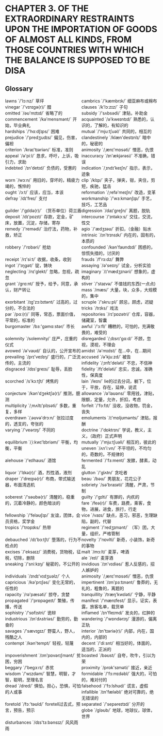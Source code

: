 # CHAPTER 3. OF THE EXTRAORDINARY RESTRAINTS UPON THE IMPORTATION OF GOODS OF ALMOST ALL KINDS, FROM THOSE COUNTRIES WITH WHICH THE BALANCE IS SUPPOSED TO BE DISA





## Glossary

<div style="width: 50%; float:left;">lawns `/'lɔːnz/` 草坪</div>
<div style="width: 50%; float:left;">cambrics `/'kæmbrɪk/` 细亚麻布或棉布</div>
<div style="width: 50%; float:left;">vinegar `/'vɪnɪɡə(r)/` 醋</div>
<div style="width: 50%; float:left;">clauses `/k'lɔːzɪz/` 子句</div>
<div style="width: 50%; float:left;">omitted `/əʊ'mɪtɪd/` 省略了的</div>
<div style="width: 50%; float:left;">subsidy `/'sʌbsədi/` 津贴，补助金</div>
<div style="width: 50%; float:left;">commencement `/kə'mensmənt/` 开始，毕业典礼</div>
<div style="width: 50%; float:left;">acquainted `/ə'kweɪntɪd/` 熟悉的，认识的，了解的，有知识的</div>
<div style="width: 50%; float:left;">hardships `/'hɑːdʃɪps/` 困难</div>
<div style="width: 50%; float:left;">mutual `/'mjuːtʃuəl/` 共同的，相互的</div>
<div style="width: 50%; float:left;">prejudice `/'predʒudɪs/` 偏见，伤害，偏袒</div>
<div style="width: 50%; float:left;">clandestinely `/klæn'destɪnlɪ/` 暗中的，秘密的</div>
<div style="width: 50%; float:left;">criterion `/kraɪ'tɪəriən/` 标准，准则</div>
<div style="width: 50%; float:left;">animosity `/ˌænɪ'mɒsəti/` 憎恶，仇恨</div>
<div style="width: 50%; float:left;">appeal `/ə'piːl/` 恳求，呼吁，上诉，吸引力，求助</div>
<div style="width: 50%; float:left;">inaccuracy `/ɪn'ækjərəsi/` 不准确，错误</div>
<div style="width: 50%; float:left;">indebted `/ɪn'detɪd/` 负债的，受惠的</div>
<div style="width: 50%; float:left;">indication `/ˌɪndɪ'keɪʃn/` 指示，表示，迹象</div>
<div style="width: 50%; float:left;">worn `/wɔːn/` 用旧的，穿坏的，精疲力竭的，憔悴的</div>
<div style="width: 50%; float:left;">clip `/klɪp/` 夹子，弹夹，钳，夹住，剪短，疾驰，猛击</div>
<div style="width: 50%; float:left;">ought `/ɔːt/` 应该，应当，本该</div>
<div style="width: 50%; float:left;">reformation `/ˌrefə'meɪʃn/` 改造，变革</div>
<div style="width: 50%; float:left;">defray `/dɪ'freɪ/` 支付</div>
<div style="width: 50%; float:left;">workmanship `/'wɜːkmənʃɪp/` 手艺，技巧，工艺品</div>
<div style="width: 50%; float:left;">guilder `/'ɡɪldə(r)/` （货币单位）荷兰盾</div>
<div style="width: 50%; float:left;">digression `/daɪ'ɡreʃn/` 离题，脱轨</div>
<div style="width: 50%; float:left;">deposit `/dɪ'pɒzɪt/` 存款，定金，矿床，放置，沉淀，存储，寄存</div>
<div style="width: 50%; float:left;">intercourse `/'ɪntəkɔːs/` 交往，交流，性交</div>
<div style="width: 50%; float:left;">remedy `/'remədi/` 治疗法，药物，补救，矫正</div>
<div style="width: 50%; float:left;">agio `/'ædʒɪəʊ/` 折扣，（金融）贴水</div>
<div style="width: 50%; float:left;">intrinsic `/ɪn'trɪnsɪk/` 内在的，固有的，本质的</div>
<div style="width: 50%; float:left;">robbery `/'rɒbəri/` 抢劫</div>
<div style="width: 50%; float:left;">confounded `/kən'faʊndɪd/` 困惑的，惊慌失措的，讨厌的</div>
<div style="width: 50%; float:left;">receipt `/rɪ'siːt/` 收据，收条，收到</div>
<div style="width: 50%; float:left;">frauds `/f'rɔːdz/` 舞弊</div>
<div style="width: 50%; float:left;">ingot `/'ɪŋɡət/` 锭，铸块</div>
<div style="width: 50%; float:left;">assaying `/ə'seɪɪŋ/` 试金，分析实验</div>
<div style="width: 50%; float:left;">neglecting `/nɪ'ɡlekt/` 忽略，忽视，疏忽</div>
<div style="width: 50%; float:left;">imaginary `/ɪ'mædʒɪnəri/` 想象的，虚构的</div>
<div style="width: 50%; float:left;">grant `/ɡrɑːnt/` 授予，给予，同意，承认，财产转让</div>
<div style="width: 50%; float:left;">stiver `/'staɪvə/` 不值钱的东西(一点点)</div>
<div style="width: 50%; float:left;">mass `/mæs/` 大量，块，众多，大规模的，集中</div>
<div style="width: 50%; float:left;">exorbitant `/ɪɡ'zɔːbɪtənt/` 过高的，过分的，不合法的</div>
<div style="width: 50%; float:left;">scruple `/'skruːpl/` 顾忌，顾虑，迟疑</div>
<div style="width: 50%; float:left;">tricks `/trɪks/` 戏法</div>
<div style="width: 50%; float:left;">par `/pɑː(r)/` 同等，常态，票面价值，平常的，标准的</div>
<div style="width: 50%; float:left;">repositories `/rɪ'pɒzətri/` 仓库，容器，储藏室，智囊</div>
<div style="width: 50%; float:left;">burgomaster `/bɜː'ɡəmɑːstər/` 市长</div>
<div style="width: 50%; float:left;">awful `/'ɔːfl/` 糟糕的，可怕的，充满敬畏的，难受的</div>
<div style="width: 50%; float:left;">solemnity `/solemnity/` 庄严，庄重的仪式</div>
<div style="width: 50%; float:left;">disregarded `/ˌdɪsrɪ'ɡɑːd/` 不顾，忽视，漠视，不理会</div>
<div style="width: 50%; float:left;">avowed `/ə'vaʊd/` 自认的，公开宣布的</div>
<div style="width: 50%; float:left;">amidst `/ə'mɪdst/` 在...中，在...期间</div>
<div style="width: 50%; float:left;">prevailing `/prɪ'veɪlɪŋ/` 盛行的，广泛流传的，主流的</div>
<div style="width: 50%; float:left;">accused `/ə'kjuːzd/` 被告</div>
<div style="width: 50%; float:left;">infidelity `/ˌɪnfɪ'deləti/` 不忠，不信神</div>
<div style="width: 50%; float:left;">disgraced `/dɪs'ɡreɪs/` 耻辱，丢脸</div>
<div style="width: 50%; float:left;">fidelity `/fɪ'deləti/` 忠实，忠诚，准确性，保真度</div>
<div style="width: 50%; float:left;">scorched `/s'kɔːtʃt/` 烤焦的</div>
<div style="width: 50%; float:left;">lain `/leɪn/` lie的过去分词，躺下，位于，平放，存在，延伸，说谎</div>
<div style="width: 50%; float:left;">conjecture `/kən'dʒektʃə(r)/` 推测，臆测</div>
<div style="width: 50%; float:left;">allowance `/ə'laʊəns/` 零用钱，津贴，限额，定量，允许，折扣，考虑</div>
<div style="width: 50%; float:left;">multiplicity `/ˌmʌltɪ'plɪsəti/` 多数，重复，多样</div>
<div style="width: 50%; float:left;">forfeit `/'fɔːfɪt/` 没收，没收物，罚金，丧失</div>
<div style="width: 50%; float:left;">overdrawn `/ˌəʊvə'drɔːn/` 张拉过度的，透支的，夸张的</div>
<div style="width: 50%; float:left;">emoluments `/ɪ'mɒljʊmənts/` 津贴，报酬</div>
<div style="width: 50%; float:left;">varying `/'veərɪŋ/` 不同的</div>
<div style="width: 50%; float:left;">doctrine `/'dɒktrɪn/` 学说，教义，主义，（政府）正式声明</div>
<div style="width: 50%; float:left;">equilibrium `/ˌiːkwɪ'lɪbriəm/` 平衡，均衡，平衡</div>
<div style="width: 50%; float:left;">mutually `/'mjuːtʃuəli/` 相互的，彼此的</div>
<div style="width: 50%; float:left;">uneven `/ʌn'iːvn/` 不平坦的，不均匀的，奇数的，不规律的</div>
<div style="width: 50%; float:left;">alehouse `/'eɪlhaʊs/` 酒馆</div>
<div style="width: 50%; float:left;">fermented `/'fɜːment/` 发酵，酵素，动乱</div>
<div style="width: 50%; float:left;">liquor `/'lɪkə(r)/` 酒，烈性酒，液剂</div>
<div style="width: 50%; float:left;">glutton `/'ɡlʌtn/` 贪吃者</div>
<div style="width: 50%; float:left;">draper `/'dreɪpə(r)/` 布商，带式输送器，布面清选机</div>
<div style="width: 50%; float:left;">beau `/bəʊ/` 男朋友，花花公子</div>
<div style="width: 50%; float:left;">sobriety `/sə'braɪəti/` 清醒，严肃，节制</div>
<div style="width: 50%; float:left;">soberest `/'səʊbə(r)/` 清醒的，稳重的，沉着冷静的，颜色暗淡的</div>
<div style="width: 50%; float:left;">guilty `/'ɡɪlti/` 有罪的，内疚的</div>
<div style="width: 50%; float:left;">fare `/feə(r)/` 车费，路费，乘客，食物，进展，进食，旅行，行走</div>
<div style="width: 50%; float:left;">fellowship `/'feləʊʃɪp/` 友谊，团体，会员资格，奖学金</div>
<div style="width: 50%; float:left;">vice `/vaɪs/` 缺点，恶习，邪恶，生理缺陷，副的，代替</div>
<div style="width: 50%; float:left;">tropics `/'trɒpɪks/` 热带</div>
<div style="width: 50%; float:left;">regiment `/'redʒɪmənt/` （军）团，大量，组织，严格管制</div>
<div style="width: 50%; float:left;">debauched `/dɪ'bɔːtʃt/` 堕落的，行为不检点的</div>
<div style="width: 50%; float:left;">novelty `/'nɒvlti/` 新奇，小装饰，新奇的事物</div>
<div style="width: 50%; float:left;">excises `/'eksaɪz/` 消费税，货物税，征税，切除，删除</div>
<div style="width: 50%; float:left;">malt `/mɔːlt/` 麦芽，啤酒</div>
<div style="width: 50%; float:left;">ale `/eɪl/` 麦芽酒</div>
<div style="width: 50%; float:left;">sneaking `/'sniːkɪŋ/` 秘密的，不公开的</div>
<div style="width: 50%; float:left;">invidious `/ɪn'vɪdiəs/` 惹人反感的，招人嫉妒的</div>
<div style="width: 50%; float:left;">individuals `/ɪndɪ'vɪdʒuəlz/` 个人</div>
<div style="width: 50%; float:left;">animosity `/ˌænɪ'mɒsəti/` 憎恶，仇恨</div>
<div style="width: 50%; float:left;">capricious `/kə'prɪʃəs/` 变化无常的，任性的</div>
<div style="width: 50%; float:left;">impertinent `/ɪm'pɜːtɪnənt/` 鲁莽的，无礼的，粗鲁的，离题的</div>
<div style="width: 50%; float:left;">rapacity `/rə'pæsəti/` 掠夺，贪婪</div>
<div style="width: 50%; float:left;">tranquillity `/træŋ'kwɪləti/` 宁静，平静</div>
<div style="width: 50%; float:left;">propagated `/'prɒpəɡeɪt/` 繁殖，传播，传送</div>
<div style="width: 50%; float:left;">manifest `/'mænɪfest/` 显示，证实，表露，旅客名单，载货单</div>
<div style="width: 50%; float:left;">sophistry `/'sɒfɪstri/` 诡辩</div>
<div style="width: 50%; float:left;">inflamed `/ɪn'fleɪmd/` 发炎的，红肿的</div>
<div style="width: 50%; float:left;">industrious `/ɪn'dʌstriəs/` 勤劳的，勤奋的</div>
<div style="width: 50%; float:left;">wandering `/'wɒndərɪŋ/` 漫游的，偏离正轨</div>
<div style="width: 50%; float:left;">savages `/'sævɪgɪz/` 野蛮人，野人，残酷之人</div>
<div style="width: 50%; float:left;">interior `/ɪn'tɪəriə(r)/` 内部，内在，国内的，内部的</div>
<div style="width: 50%; float:left;">contempt `/kən'tempt/` 轻视，轻蔑</div>
<div style="width: 50%; float:left;">decent `/'diːsnt/` 相当好的，体面的，适当的，正派的</div>
<div style="width: 50%; float:left;">impoverishment `/ɪm'pɒvərɪʃmənt/` 贫困，穷困</div>
<div style="width: 50%; float:left;">boasted `/bəʊst/` 自夸，吹牛，引以为荣</div>
<div style="width: 50%; float:left;">beggary `/'begɜːrɪ/` 赤贫</div>
<div style="width: 50%; float:left;">proximity `/prɒk'sɪməti/` 接近，亲近</div>
<div style="width: 50%; float:left;">wisdom `/'wɪzdəm/` 智慧，明智，才智，聪明，至理名言</div>
<div style="width: 50%; float:left;">formidable `/'fɔːmɪdəbl/` 强大的，可怕的，难对付的</div>
<div style="width: 50%; float:left;">dread `/dred/` 惧怕，担心，恐惧，可怕的人或事</div>
<div style="width: 50%; float:left;">falsehood `/'fɔːlshʊd/` 谎言，虚假</div>
<div style="width: 50%; float:left;">infallible `/ɪn'fæləbl/` 绝对可靠的，绝无错误的</div>
<div style="width: 50%; float:left;">foretold `/fɔː'təʊld/` foretell过去式，预言，预告，预示</div>
<div style="width: 50%; float:left;">separated `/'sepəreɪtɪd/` 分开的</div>
<div style="width: 50%; float:left;">globe `/ɡləʊb/` 地球，地球仪，球体，世界</div>
<div style="width: 50%; float:left;">disturbances `/dɪs'tɜːbənsɪz/` 风风雨雨</div>